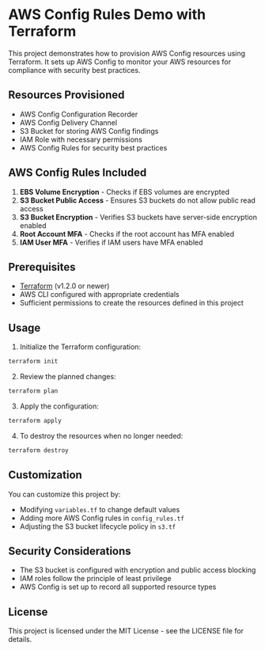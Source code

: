 # AWS Config Rules Demo with Terraform

This project demonstrates how to provision AWS Config resources using Terraform. It sets up AWS Config to monitor your AWS resources for compliance with security best practices.

## Resources Provisioned

- AWS Config Configuration Recorder
- AWS Config Delivery Channel
- S3 Bucket for storing AWS Config findings
- IAM Role with necessary permissions
- AWS Config Rules for security best practices

## AWS Config Rules Included

1. **EBS Volume Encryption** - Checks if EBS volumes are encrypted
2. **S3 Bucket Public Access** - Ensures S3 buckets do not allow public read access
3. **S3 Bucket Encryption** - Verifies S3 buckets have server-side encryption enabled
4. **Root Account MFA** - Checks if the root account has MFA enabled
5. **IAM User MFA** - Verifies if IAM users have MFA enabled

## Prerequisites

- [Terraform](https://www.terraform.io/downloads.html) (v1.2.0 or newer)
- AWS CLI configured with appropriate credentials
- Sufficient permissions to create the resources defined in this project

## Usage

1. Initialize the Terraform configuration:

```bash
terraform init
```

2. Review the planned changes:

```bash
terraform plan
```

3. Apply the configuration:

```bash
terraform apply
```

4. To destroy the resources when no longer needed:

```bash
terraform destroy
```

## Customization

You can customize this project by:

- Modifying `variables.tf` to change default values
- Adding more AWS Config rules in `config_rules.tf`
- Adjusting the S3 bucket lifecycle policy in `s3.tf`

## Security Considerations

- The S3 bucket is configured with encryption and public access blocking
- IAM roles follow the principle of least privilege
- AWS Config is set up to record all supported resource types

## License

This project is licensed under the MIT License - see the LICENSE file for details.
